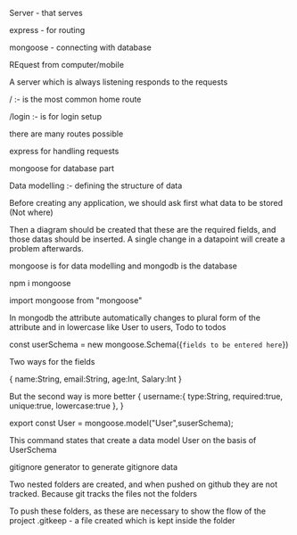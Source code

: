 Server - that serves

express - for routing

mongoose - connecting with database



REquest from computer/mobile 

A server which is always listening responds to the requests

/ :- is the most common home route

/login :- is for login setup

there are many routes possible

express for handling requests 

mongoose for database part

Data modelling :- defining the structure of data


Before creating any application, we should ask first what data to be stored (Not where)

Then a diagram should be created that these are the required fields, and those datas should be inserted. 
A single change in a datapoint will create a problem afterwards.


mongoose is for data modelling and mongodb is the database

npm i mongoose 

import mongoose from "mongoose"

In mongodb the attribute automatically changes to plural form of the attribute and in lowercase like User to users, Todo to todos

const userSchema = new mongoose.Schema({`fields to be entered here`})

Two ways for the fields

{ 
    name:String,
    email:String,
    age:Int,
    Salary:Int
}

But the second way is more better
{
    username:{
        type:String,
        required:true,
        unique:true,
        lowercase:true
    },
}

export const User = mongoose.model("User",suserSchema);

This command states that create a data model User on the basis of UserSchema


gitignore generator to generate gitignore data


Two nested folders are created, and when pushed on github they are not tracked. 
Because git tracks the files not the folders

To push these folders, as these are necessary to show the flow of the project
.gitkeep - a file created which is kept inside the folder
